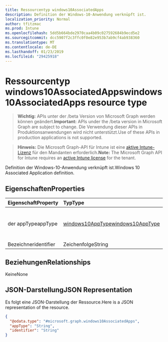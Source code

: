```yaml
---
title: Ressourcentyp windows10AssociatedApps
description: Definition der Windows-10-Anwendung verknüpft ist.
localization_priority: Normal
author: tfitzmac
ms.prod: Intune
ms.openlocfilehash: 5dd5b664bde2970caa4b09c027592684b9ecd5e2
ms.sourcegitcommit: dcc5907f2c3ffc0f0e82e953b7ab9cf4ab938360
ms.translationtype: MT
ms.contentlocale: de-DE
ms.lasthandoff: 01/23/2019
ms.locfileid: "29425918"
---
```

# <a name="windows10associatedapps-resource-type"></a><span data-ttu-id="10fea-103">Ressourcentyp windows10AssociatedApps</span><span class="sxs-lookup"><span data-stu-id="10fea-103">windows10AssociatedApps resource type</span></span>

> <span data-ttu-id="10fea-104">**Wichtig:** APIs unter der /beta Version von Microsoft Graph werden können geändert.</span><span class="sxs-lookup"><span data-stu-id="10fea-104">**Important:** APIs under the /beta version in Microsoft Graph are subject to change.</span></span> <span data-ttu-id="10fea-105">Die Verwendung dieser APIs in Produktionsanwendungen wird nicht unterstützt.</span><span class="sxs-lookup"><span data-stu-id="10fea-105">Use of these APIs in production applications is not supported.</span></span>

> <span data-ttu-id="10fea-106">**Hinweis:** Die Microsoft Graph-API für Intune ist eine [aktive Intune-Lizenz](https://go.microsoft.com/fwlink/?linkid=839381) für den Mandanten erforderlich.</span><span class="sxs-lookup"><span data-stu-id="10fea-106">**Note:** The Microsoft Graph API for Intune requires an [active Intune license](https://go.microsoft.com/fwlink/?linkid=839381) for the tenant.</span></span>

<span data-ttu-id="10fea-107">Definition der Windows-10-Anwendung verknüpft ist.</span><span class="sxs-lookup"><span data-stu-id="10fea-107">Windows 10 Associated Application definition.</span></span>

## <a name="properties"></a><span data-ttu-id="10fea-108">Eigenschaften</span><span class="sxs-lookup"><span data-stu-id="10fea-108">Properties</span></span>
|<span data-ttu-id="10fea-109">Eigenschaft</span><span class="sxs-lookup"><span data-stu-id="10fea-109">Property</span></span>|<span data-ttu-id="10fea-110">Typ</span><span class="sxs-lookup"><span data-stu-id="10fea-110">Type</span></span>|<span data-ttu-id="10fea-111">Beschreibung</span><span class="sxs-lookup"><span data-stu-id="10fea-111">Description</span></span>|
|:---|:---|:---|
|<span data-ttu-id="10fea-112">der appType</span><span class="sxs-lookup"><span data-stu-id="10fea-112">appType</span></span>|[<span data-ttu-id="10fea-113">windows10AppType</span><span class="sxs-lookup"><span data-stu-id="10fea-113">windows10AppType</span></span>](../resources/intune-deviceconfig-windows10apptype.md)|<span data-ttu-id="10fea-114">Anwendungstyp.</span><span class="sxs-lookup"><span data-stu-id="10fea-114">Application type.</span></span> <span data-ttu-id="10fea-115">Mögliche Werte sind: `desktop` und `universal`.</span><span class="sxs-lookup"><span data-stu-id="10fea-115">Possible values are: `desktop`, `universal`.</span></span>|
|<span data-ttu-id="10fea-116">Bezeichner</span><span class="sxs-lookup"><span data-stu-id="10fea-116">identifier</span></span>|<span data-ttu-id="10fea-117">Zeichenfolge</span><span class="sxs-lookup"><span data-stu-id="10fea-117">String</span></span>|<span data-ttu-id="10fea-118">Bezeichner.</span><span class="sxs-lookup"><span data-stu-id="10fea-118">Identifier.</span></span>|

## <a name="relationships"></a><span data-ttu-id="10fea-119">Beziehungen</span><span class="sxs-lookup"><span data-stu-id="10fea-119">Relationships</span></span>
<span data-ttu-id="10fea-120">Keine</span><span class="sxs-lookup"><span data-stu-id="10fea-120">None</span></span>

## <a name="json-representation"></a><span data-ttu-id="10fea-121">JSON-Darstellung</span><span class="sxs-lookup"><span data-stu-id="10fea-121">JSON Representation</span></span>
<span data-ttu-id="10fea-122">Es folgt eine JSON-Darstellung der Ressource.</span><span class="sxs-lookup"><span data-stu-id="10fea-122">Here is a JSON representation of the resource.</span></span>
<!-- {
  "blockType": "resource",
  "@odata.type": "microsoft.graph.windows10AssociatedApps"
}
-->
``` json
{
  "@odata.type": "#microsoft.graph.windows10AssociatedApps",
  "appType": "String",
  "identifier": "String"
}
```




